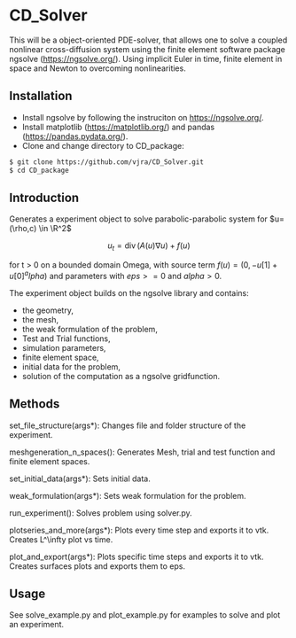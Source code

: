 # CD_Solver

This will be a object-oriented PDE-solver, that allows one to solve a coupled nonlinear cross-diffusion system using the finite element software package ngsolve (https://ngsolve.org/). Using implicit Euler in time, finite element in space and Newton to overcoming nonlinearities.

## Installation

* Install ngsolve by following the instruciton on https://ngsolve.org/.
* Install matplotlib (https://matplotlib.org/) and pandas (https://pandas.pydata.org/).
* Clone and change directory to CD_package:

```sh
$ git clone https://github.com/vjra/CD_Solver.git
$ cd CD_package
```
## Introduction
Generates a experiment object to solve parabolic-parabolic system for $u=(\rho,c) \in \R^2$

$$u_t = \operatorname{div}(A(u) \nabla u) + f(u)$$

for t > 0 on a bounded domain Omega,
with source term
$f(u) = (0,-u[1]+u[0]^alpha)$
and parameters
with $eps >= 0$ and $alpha >0$.

The experiment object builds on the ngsolve library and contains:
* the geometry,
* the mesh,
* the weak formulation of the problem,
* Test and Trial functions,
* simulation parameters,
* finite element space,
* initial data for the problem,
* solution of the computation as a ngsolve gridfunction.

Methods
-------
set_file_structure(args*): Changes file and folder structure of the experiment.

meshgeneration_n_spaces(): Generates Mesh, trial and test function and finite element spaces.

set_initial_data(args*): Sets initial data.

weak_formulation(args*): Sets weak formulation for the problem.

run_experiment(): Solves problem using solver.py.

plotseries_and_more(args*): Plots every time step and exports it to vtk. Creates L^\infty plot vs time.

plot_and_export(args*): Plots specific time steps and exports it to vtk. Creates surfaces plots and exports them to eps.

## Usage

See solve_example.py and plot_example.py for examples to solve and plot an experiment.
